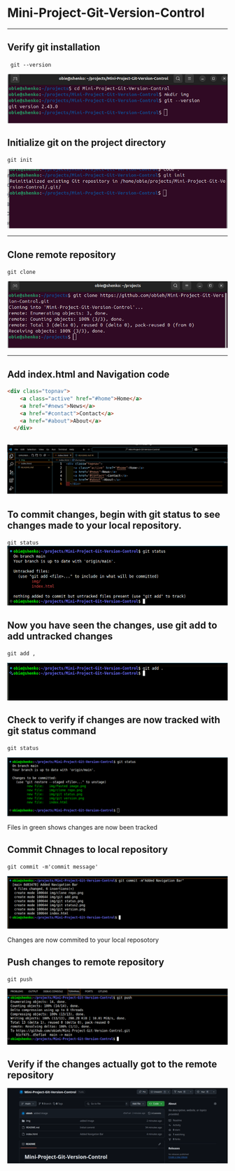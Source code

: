 # Mini-Project-Git-Version-Control
---

## Verify git installation

` git --version`

![git version](./img/git%20version.png)


## Initialize git on the project directory

` git init `

![git init](./img/git%20init.png)

---
## Clone remote repository

`git clone`

![clone repo](./img/clone%20repo.png)

---
## Add index.html and Navigation code

```html
<div class="topnav">
    <a class="active" href="#home">Home</a>
    <a href="#news">News</a>
    <a href="#contact">Contact</a>
    <a href="#about">About</a>
  </div>
```
![html code](./img/addnavhtml.png)
---

## To commit changes, begin with git status to see changes made to your local repository.

`git status`
![git status](./img/git%20status.png)

## Now you have seen the changes, use git add to add untracked changes
`git add ,`

![git add](./img/git%20add.png)

## Check to verify if changes are now tracked with git status command

`git status`

![git status](./img/git%20status2.png)

Files in green shows changes are now been tracked

## Commit Chnages to local repository

`git commit -m'commit message'`

![git commit](./img/commit2local.png)

Changes are now commited to your local reposotory

## Push changes to remote repository

`git push`

![pust remote](./img/git%20push.png)

## Verify if the changes actually got to the remote repository

![files on git](./img/gitfiles.png)








